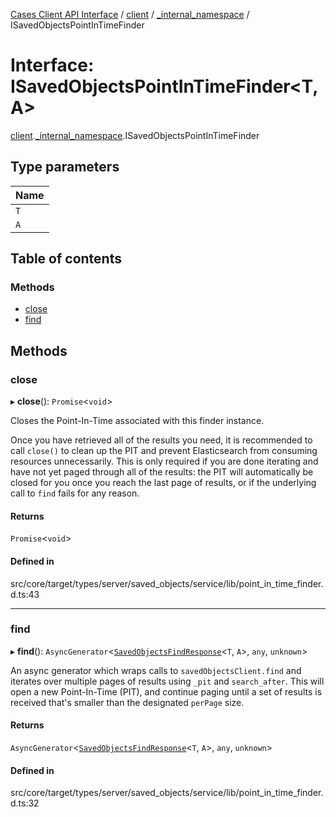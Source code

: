 [Cases Client API Interface](../README.md) / [client](../modules/client.md) / [\_internal\_namespace](../modules/client._internal_namespace.md) / ISavedObjectsPointInTimeFinder

# Interface: ISavedObjectsPointInTimeFinder<T, A\>

[client](../modules/client.md).[_internal_namespace](../modules/client._internal_namespace.md).ISavedObjectsPointInTimeFinder

## Type parameters

| Name |
| :------ |
| `T` |
| `A` |

## Table of contents

### Methods

- [close](client._internal_namespace.ISavedObjectsPointInTimeFinder.md#close)
- [find](client._internal_namespace.ISavedObjectsPointInTimeFinder.md#find)

## Methods

### close

▸ **close**(): `Promise`<`void`\>

Closes the Point-In-Time associated with this finder instance.

Once you have retrieved all of the results you need, it is recommended
to call `close()` to clean up the PIT and prevent Elasticsearch from
consuming resources unnecessarily. This is only required if you are
done iterating and have not yet paged through all of the results: the
PIT will automatically be closed for you once you reach the last page
of results, or if the underlying call to `find` fails for any reason.

#### Returns

`Promise`<`void`\>

#### Defined in

src/core/target/types/server/saved_objects/service/lib/point_in_time_finder.d.ts:43

___

### find

▸ **find**(): `AsyncGenerator`<[`SavedObjectsFindResponse`](client._internal_namespace.SavedObjectsFindResponse.md)<`T`, `A`\>, `any`, `unknown`\>

An async generator which wraps calls to `savedObjectsClient.find` and
iterates over multiple pages of results using `_pit` and `search_after`.
This will open a new Point-In-Time (PIT), and continue paging until a set
of results is received that's smaller than the designated `perPage` size.

#### Returns

`AsyncGenerator`<[`SavedObjectsFindResponse`](client._internal_namespace.SavedObjectsFindResponse.md)<`T`, `A`\>, `any`, `unknown`\>

#### Defined in

src/core/target/types/server/saved_objects/service/lib/point_in_time_finder.d.ts:32
